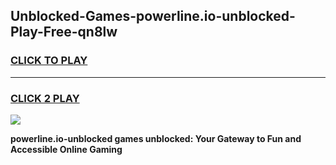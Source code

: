 
## Unblocked-Games-powerline.io-unblocked-Play-Free-qn8lw
<h3>
<a href="https://premium76.site?title=powerline.io-unblocked&ref=10A">CLICK TO PLAY</a></h3>
<hr>

<h3>
<a href="https://premium76.site?title=powerline.io-unblocked&ref=10A">CLICK 2 PLAY</a>
  
</h3>

<a href="https://premium76.site?title=powerline.io-unblocked&ref=10A"><img src="https://clearcache.store/games.png"></a>


**powerline.io-unblocked games unblocked: Your Gateway to Fun and Accessible Online Gaming**
